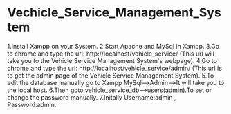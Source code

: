 # Vechicle_Service_Management_System

1.Install Xampp on your System.
2.Start Apache and MySql in Xampp.
3.Go to chrome and type the url: http://localhost/vehicle_service/ (This url will take you to the Vehicle Service Management System's webpage).
4.Go to chrome and type the url: http://localhost/vehicle_service/admin/ (This url is to get the admin page of the Vehicle Service Management System).
5.To edit the database manually go to Xampp MySql-->Admin-->It will take you to the local host.
6.Then goto vehicle_service_db-->users(admin).To set or change the password manually.
7.Initally Username:admin , Password:admin.
